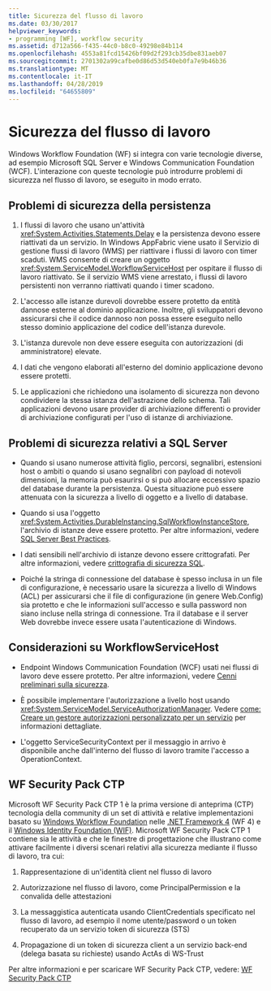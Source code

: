 ```yaml
---
title: Sicurezza del flusso di lavoro
ms.date: 03/30/2017
helpviewer_keywords:
- programming [WF], workflow security
ms.assetid: d712a566-f435-44c0-b8c0-49298e84b114
ms.openlocfilehash: 4553a81fcd15426bf09d2f293cb35dbe831aeb07
ms.sourcegitcommit: 2701302a99cafbe0d86d53d540eb0fa7e9b46b36
ms.translationtype: MT
ms.contentlocale: it-IT
ms.lasthandoff: 04/28/2019
ms.locfileid: "64655809"
---
```

# <a name="workflow-security"></a>Sicurezza del flusso di lavoro
Windows Workflow Foundation (WF) si integra con varie tecnologie diverse, ad esempio Microsoft SQL Server e Windows Communication Foundation (WCF). L'interazione con queste tecnologie può introdurre problemi di sicurezza nel flusso di lavoro, se eseguito in modo errato.

## <a name="persistence-security-concerns"></a>Problemi di sicurezza della persistenza

1. I flussi di lavoro che usano un'attività <xref:System.Activities.Statements.Delay> e la persistenza devono essere riattivati da un servizio. In Windows AppFabric viene usato il Servizio di gestione flussi di lavoro (WMS) per riattivare i flussi di lavoro con timer scaduti. WMS consente di creare un oggetto <xref:System.ServiceModel.WorkflowServiceHost> per ospitare il flusso di lavoro riattivato. Se il servizio WMS viene arrestato, i flussi di lavoro persistenti non verranno riattivati quando i timer scadono.

2. L'accesso alle istanze durevoli dovrebbe essere protetto da entità dannose esterne al dominio applicazione. Inoltre, gli sviluppatori devono assicurarsi che il codice dannoso non possa essere eseguito nello stesso dominio applicazione del codice dell'istanza durevole.

3. L'istanza durevole non deve essere eseguita con autorizzazioni (di amministratore) elevate.

4. I dati che vengono elaborati all'esterno del dominio applicazione devono essere protetti.

5. Le applicazioni che richiedono una isolamento di sicurezza non devono condividere la stessa istanza dell'astrazione dello schema. Tali applicazioni devono usare provider di archiviazione differenti o provider di archiviazione configurati per l'uso di istanze di archiviazione.

## <a name="sql-server-security-concerns"></a>Problemi di sicurezza relativi a SQL Server

- Quando si usano numerose attività figlio, percorsi, segnalibri, estensioni host o ambiti o quando si usano segnalibri con payload di notevoli dimensioni, la memoria può esaurirsi o si può allocare eccessivo spazio del database durante la persistenza. Questa situazione può essere attenuata con la sicurezza a livello di oggetto e a livello di database.

- Quando si usa l'oggetto <xref:System.Activities.DurableInstancing.SqlWorkflowInstanceStore>, l'archivio di istanze deve essere protetto. Per altre informazioni, vedere [SQL Server Best Practices](https://go.microsoft.com/fwlink/?LinkId=164972).

- I dati sensibili nell'archivio di istanze devono essere crittografati. Per altre informazioni, vedere [crittografia di sicurezza SQL](https://go.microsoft.com/fwlink/?LinkId=164976).

- Poiché la stringa di connessione del database è spesso inclusa in un file di configurazione, è necessario usare la sicurezza a livello di Windows (ACL) per assicurarsi che il file di configurazione (in genere Web.Config) sia protetto e che le informazioni sull'accesso e sulla password non siano incluse nella stringa di connessione. Tra il database e il server Web dovrebbe invece essere usata l'autenticazione di Windows.

## <a name="considerations-for-workflowservicehost"></a>Considerazioni su WorkflowServiceHost

- Endpoint Windows Communication Foundation (WCF) usati nei flussi di lavoro deve essere protetto. Per altre informazioni, vedere [Cenni preliminari sulla sicurezza](https://go.microsoft.com/fwlink/?LinkID=164975).

- È possibile implementare l'autorizzazione a livello host usando <xref:System.ServiceModel.ServiceAuthorizationManager>. Vedere [come: Creare un gestore autorizzazioni personalizzato per un servizio](https://go.microsoft.com/fwlink/?LinkId=192228) per informazioni dettagliate.

- L'oggetto ServiceSecurityContext per il messaggio in arrivo è disponibile anche dall'interno del flusso di lavoro tramite l'accesso a OperationContext.

## <a name="wf-security-pack-ctp"></a>WF Security Pack CTP
 Microsoft WF Security Pack CTP 1 è la prima versione di anteprima (CTP) tecnologia della community di un set di attività e relative implementazioni basato su [Windows Workflow Foundation](index.md) nelle [.NET Framework 4](https://docs.microsoft.com/previous-versions/dotnet/netframework-4.0/w0x726c2(v=vs.100)) (WF 4) e il [Windows Identity Foundation (WIF)](../security/index.md).  Microsoft WF Security Pack CTP 1 contiene sia le attività e che le finestre di progettazione che illustrano come attivare facilmente i diversi scenari relativi alla sicurezza mediante il flusso di lavoro, tra cui:

1. Rappresentazione di un'identità client nel flusso di lavoro

2. Autorizzazione nel flusso di lavoro, come PrincipalPermission e la convalida delle attestazioni

3. La messaggistica autenticata usando ClientCredentials specificato nel flusso di lavoro, ad esempio il nome utente/password o un token recuperato da un servizio token di sicurezza (STS)

4. Propagazione di un token di sicurezza client a un servizio back-end (delega basata su richieste) usando ActAs di WS-Trust

Per altre informazioni e per scaricare WF Security Pack CTP, vedere: [WF Security Pack CTP](https://archive.codeplex.com/?p=wf)